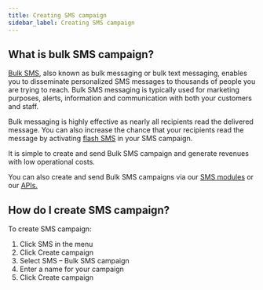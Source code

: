 ```yaml
---
title: Creating SMS campaign
sidebar_label: Creating SMS campaign
---
```


## What is bulk SMS campaign?

[Bulk SMS](https://www.bulkgate.com/en/solutions/sms#bulk-sms), also known as bulk messaging or bulk text messaging, enables you to disseminate personalized SMS messages to thousands of people you are trying to reach. 
Bulk SMS messaging is typically used for marketing purposes, alerts, information and communication with both your customers and staff.  

Bulk messaging is highly effective as nearly all recipients read the delivered message. You can also increase the chance that your recipients read the message by activating [flash SMS](flash-sms.md#what-is-flash-sms) in your SMS campaign.
 
It is simple to create and send Bulk SMS campaign and generate revenues with low operational costs. 

You can also create and send Bulk SMS campaigns via our [SMS modules](https://www.bulkgate.com/en/sms-module/) or our [APIs.](https://www.bulkgate.com/en/developers/sms-api/)

## How do I create SMS campaign?
To create SMS campaign:
1.	Click SMS in the menu
2.	Click Create campaign
3.	Select SMS – Bulk SMS campaign
4.	Enter a name for your campaign
5.	Click Create campaign
